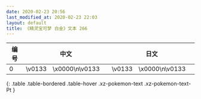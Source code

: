 ```yaml
---
date: 2020-02-23 20:56
last_modified_at: 2020-02-23 22:03
layout: default
title: 《精灵宝可梦 白金》文本 266
---
```

| 编号 | 中文 | 日文 |
| ---- | ---- | ---- |
| 0 | \v0133　\x0000\n\v0133　　 | \v0133　\x0000\n\v0133　　 |
{: .table .table-bordered .table-hover .xz-pokemon-text .xz-pokemon-text-Pt }